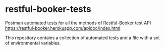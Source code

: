 # restful-booker-tests
Postman automated tests for all the methods of Restful-Booker test API https://restful-booker.herokuapp.com/apidoc/index.html

This repository contains a collection of automated tests and a file with a set of environmental variables.
